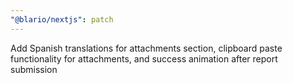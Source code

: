 ```yaml
---
"@blario/nextjs": patch
---
```


Add Spanish translations for attachments section, clipboard paste functionality for attachments, and success animation after report submission
